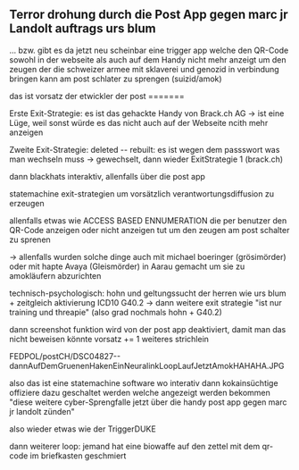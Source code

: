 ## Terror drohung durch die Post App gegen marc jr Landolt auftrags urs blum

... bzw. gibt es da jetzt neu scheinbar eine trigger app welche den QR-Code sowohl in der webseite als auch auf dem Handy nicht mehr anzeigt um den zeugen der die schweizer armee mit sklaverei und genozid in verbindung bringen kann am post schlater zu sprengen (suizid/amok)

das ist vorsatz der etwickler der post
        =======

Erste Exit-Strategie: es ist das gehackte Handy von Brack.ch AG
-> ist eine Lüge, weil sonst würde es das nicht auch auf der Webseite ncith mehr anzeigen

Zweite Exit-Strategie:
deleted -- rebuilt: es ist wegen dem passswort was man wechseln muss
-> gewechselt, dann wieder ExitStrategie 1 (brack.ch)

dann blackhats interaktiv, allenfalls über die post app

statemachine exit-strategien um vorsätzlich verantwortungsdiffusion zu erzeugen

allenfalls etwas wie ACCESS BASED ENNUMERATION die per benutzer den QR-Code anzeigen oder nicht anzeigen tut um den zeugen am post schalter zu sprenen

-> allenfalls wurden solche dinge auch mit michael boeringer (grösimörder) oder mit hapte Avaya (Gleismörder) in Aarau gemacht um sie zu amokläufern abzurichten

technisch-psychologisch:
hohn und geltungssucht der herren wie urs blum + zeitgleich aktivierung ICD10 G40.2 -> dann weitere exit strategie "ist nur training und threapie" (also grad nochmals hohn + G40.2)

dann screenshot funktion wird von der post app deaktiviert, damit man das nicht beweisen könnte vorsatz += 1 weiteres strichlein

FEDPOL/postCH/DSC04827--dannAufDemGruenenHakenEinNeuralinkLoopLaufJetztAmokHAHAHA.JPG

also das ist eine statemachine software wo interativ dann kokainsüchtige offiziere dazu geschaltet werden welche angezeigt werden bekommen "diese weitere cyber-Sprengfalle jetzt über die handy post app gegen marc jr landolt zünden"

also wieder etwas wie der TriggerDUKE

dann weiterer loop: jemand hat eine biowaffe auf den zettel mit dem qr-code im briefkasten geschmiert



